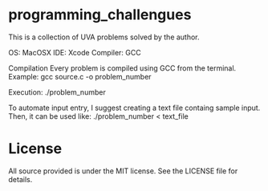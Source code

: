 programming_challengues
=======================

This is a collection of UVA problems solved by the author. 

OS: MacOSX
IDE: Xcode
Compiler: GCC

Compilation
Every problem is compiled using GCC from the terminal. Example:
gcc source.c -o problem_number

Execution:
./problem_number

To automate input entry, I suggest creating a text file containg sample input. Then, it can be used like:
./problem_number < text_file

License
=======
All source provided is under the MIT license. See the LICENSE file for details.
